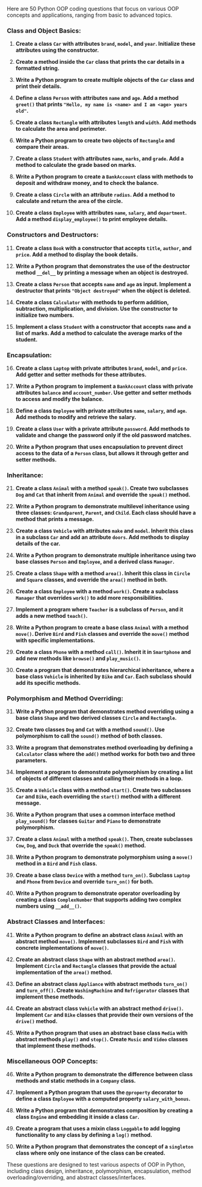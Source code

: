 Here are 50 Python OOP coding questions that focus on various OOP concepts and applications, ranging from basic to advanced topics.

### Class and Object Basics:

1. **Create a class `Car` with attributes `brand`, `model`, and `year`. Initialize these attributes using the constructor.**
   
2. **Create a method inside the `Car` class that prints the car details in a formatted string.**

3. **Write a Python program to create multiple objects of the `Car` class and print their details.**

4. **Define a class `Person` with attributes `name` and `age`. Add a method `greet()` that prints `"Hello, my name is <name> and I am <age> years old"`.**

5. **Create a class `Rectangle` with attributes `length` and `width`. Add methods to calculate the area and perimeter.**

6. **Write a Python program to create two objects of `Rectangle` and compare their areas.**

7. **Create a class `Student` with attributes `name`, `marks`, and `grade`. Add a method to calculate the grade based on marks.**

8. **Write a Python program to create a `BankAccount` class with methods to deposit and withdraw money, and to check the balance.**

9. **Create a class `Circle` with an attribute `radius`. Add a method to calculate and return the area of the circle.**

10. **Create a class `Employee` with attributes `name`, `salary`, and `department`. Add a method `display_employee()` to print employee details.**

### Constructors and Destructors:

11. **Create a class `Book` with a constructor that accepts `title`, `author`, and `price`. Add a method to display the book details.**

12. **Write a Python program that demonstrates the use of the destructor method `__del__` by printing a message when an object is destroyed.**

13. **Create a class `Person` that accepts `name` and `age` as input. Implement a destructor that prints `"Object destroyed"` when the object is deleted.**

14. **Create a class `Calculator` with methods to perform addition, subtraction, multiplication, and division. Use the constructor to initialize two numbers.**

15. **Implement a class `Student` with a constructor that accepts `name` and a list of marks. Add a method to calculate the average marks of the student.**

### Encapsulation:

16. **Create a class `Laptop` with private attributes `brand`, `model`, and `price`. Add getter and setter methods for these attributes.**

17. **Write a Python program to implement a `BankAccount` class with private attributes `balance` and `account_number`. Use getter and setter methods to access and modify the balance.**

18. **Define a class `Employee` with private attributes `name`, `salary`, and `age`. Add methods to modify and retrieve the salary.**

19. **Create a class `User` with a private attribute `password`. Add methods to validate and change the password only if the old password matches.**

20. **Write a Python program that uses encapsulation to prevent direct access to the data of a `Person` class, but allows it through getter and setter methods.**

### Inheritance:

21. **Create a class `Animal` with a method `speak()`. Create two subclasses `Dog` and `Cat` that inherit from `Animal` and override the `speak()` method.**

22. **Write a Python program to demonstrate multilevel inheritance using three classes: `Grandparent`, `Parent`, and `Child`. Each class should have a method that prints a message.**

23. **Create a class `Vehicle` with attributes `make` and `model`. Inherit this class in a subclass `Car` and add an attribute `doors`. Add methods to display details of the car.**

24. **Write a Python program to demonstrate multiple inheritance using two base classes `Person` and `Employee`, and a derived class `Manager`.**

25. **Create a class `Shape` with a method `area()`. Inherit this class in `Circle` and `Square` classes, and override the `area()` method in both.**

26. **Create a class `Employee` with a method `work()`. Create a subclass `Manager` that overrides `work()` to add more responsibilities.**

27. **Implement a program where `Teacher` is a subclass of `Person`, and it adds a new method `teach()`.**

28. **Write a Python program to create a base class `Animal` with a method `move()`. Derive `Bird` and `Fish` classes and override the `move()` method with specific implementations.**

29. **Create a class `Phone` with a method `call()`. Inherit it in `Smartphone` and add new methods like `browse()` and `play_music()`.**

30. **Create a program that demonstrates hierarchical inheritance, where a base class `Vehicle` is inherited by `Bike` and `Car`. Each subclass should add its specific methods.**

### Polymorphism and Method Overriding:

31. **Write a Python program that demonstrates method overriding using a base class `Shape` and two derived classes `Circle` and `Rectangle`.**

32. **Create two classes `Dog` and `Cat` with a method `sound()`. Use polymorphism to call the `sound()` method of both classes.**

33. **Write a program that demonstrates method overloading by defining a `Calculator` class where the `add()` method works for both two and three parameters.**

34. **Implement a program to demonstrate polymorphism by creating a list of objects of different classes and calling their methods in a loop.**

35. **Create a `Vehicle` class with a method `start()`. Create two subclasses `Car` and `Bike`, each overriding the `start()` method with a different message.**

36. **Write a Python program that uses a common interface method `play_sound()` for classes `Guitar` and `Piano` to demonstrate polymorphism.**

37. **Create a class `Animal` with a method `speak()`. Then, create subclasses `Cow`, `Dog`, and `Duck` that override the `speak()` method.**

38. **Write a Python program to demonstrate polymorphism using a `move()` method in a `Bird` and `Fish` class.**

39. **Create a base class `Device` with a method `turn_on()`. Subclass `Laptop` and `Phone` from `Device` and override `turn_on()` for both.**

40. **Write a Python program to demonstrate operator overloading by creating a class `ComplexNumber` that supports adding two complex numbers using `__add__()`.**

### Abstract Classes and Interfaces:

41. **Write a Python program to define an abstract class `Animal` with an abstract method `move()`. Implement subclasses `Bird` and `Fish` with concrete implementations of `move()`.**

42. **Create an abstract class `Shape` with an abstract method `area()`. Implement `Circle` and `Rectangle` classes that provide the actual implementation of the `area()` method.**

43. **Define an abstract class `Appliance` with abstract methods `turn_on()` and `turn_off()`. Create `WashingMachine` and `Refrigerator` classes that implement these methods.**

44. **Create an abstract class `Vehicle` with an abstract method `drive()`. Implement `Car` and `Bike` classes that provide their own versions of the `drive()` method.**

45. **Write a Python program that uses an abstract base class `Media` with abstract methods `play()` and `stop()`. Create `Music` and `Video` classes that implement these methods.**

### Miscellaneous OOP Concepts:

46. **Write a Python program to demonstrate the difference between class methods and static methods in a `Company` class.**

47. **Implement a Python program that uses the `@property` decorator to define a class `Employee` with a computed property `salary_with_bonus`.**

48. **Write a Python program that demonstrates composition by creating a class `Engine` and embedding it inside a class `Car`.**

49. **Create a program that uses a mixin class `Loggable` to add logging functionality to any class by defining a `log()` method.**

50. **Write a Python program that demonstrates the concept of a `singleton` class where only one instance of the class can be created.**

These questions are designed to test various aspects of OOP in Python, including class design, inheritance, polymorphism, encapsulation, method overloading/overriding, and abstract classes/interfaces.